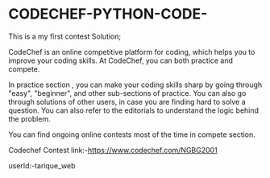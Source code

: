 # CODECHEF-PYTHON-CODE-
This is a my first contest Solution;

CodeChef is an online competitive platform for coding, which helps you to improve your coding skills. At CodeChef, you can both practice and compete.

In practice section , you can make your coding skills sharp by going through "easy", "beginner", and other sub-sections of practice. You can also go through solutions of other users, in case you are finding hard to solve a question. You can also refer to the editorials to understand the logic behind the problem.

You can find ongoing online contests most of the time in compete section.

Codechef Contest link:-https://www.codechef.com/NGBG2001

userId:-tarique_web

